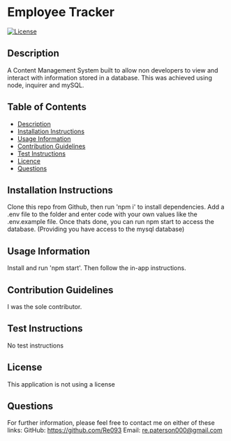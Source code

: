 # Employee Tracker
[![License](https://img.shields.io/badge/License-None%20-lightgrey.svg)]()
## Description
A Content Management System built to allow non developers to view and interact with information stored in a database. This was achieved using node, inquirer and mySQL.
## Table of Contents
- [Description](#Description)
- [Installation Instructions](#Installation-Instructions)
- [Usage Information](#Usage-Information)
- [Contribution Guidelines](#Contribution-Guidelines)
- [Test Instructions](#Test-Instructions)
- [Licence](#Licence)
- [Questions](#Questions)
## Installation Instructions
Clone this repo from Github, then run 'npm i' to install dependencies. Add a .env file to the folder and enter code with your own values like the .env.example file. Once thats done, you can run npm start to access the database. (Providing you have access to the mysql database)
## Usage Information
Install and run 'npm start'. Then follow the in-app instructions.
## Contribution Guidelines
I was the sole contributor.
## Test Instructions
No test instructions
## License
This application is not using a license
## Questions
For further information, please feel free to contact me on either of these links:
GitHub: https://github.com/Re093
Email: re.paterson000@gmail.com
